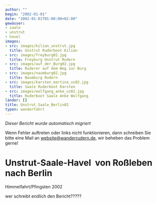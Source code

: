 ```yaml
---
author: ""
begin: "2002-01-01"
date: "2002-01-01T01:00:00+02:00"
gewässer:
- saale
- unstrut
- havel
images:
- src: images/kilian_unstrut.jpg
  title: Unstrut Ruderboot Kilian
- src: images/freyburg02.jpg
  title: Freyburg Unstrut Rudern
- src: images/auf_der_Burg02.jpg
  title: Ruderer auf dem Weg zur Burg
- src: images/naumburg02.jpg
  title: Naumburg Rudern
- src: images/karsten_martina_us02.jpg
  title: Saale Ruderboot Karsten
- src: images/wolfgang_anke_us02.jpg
  title: Ruderboot Saale Anke Wolfgang
länder: []
title: Unstrut_Saale_Berlin02
typen: wanderfahrt
---
```



*Dieser Bericht wurde automatisch migriert*

Wenn Fehler auftreten oder links nicht funktionieren, dann schreiben Sie bitte eine Mail an website@wanderrudern.de, wir beheben das Problem gerne!



# Unstrut-Saale-Havel  von Roßleben nach Berlin


Himmelfahrt/Pfingsten 2002

wer schreibt endlich den Bericht?????
